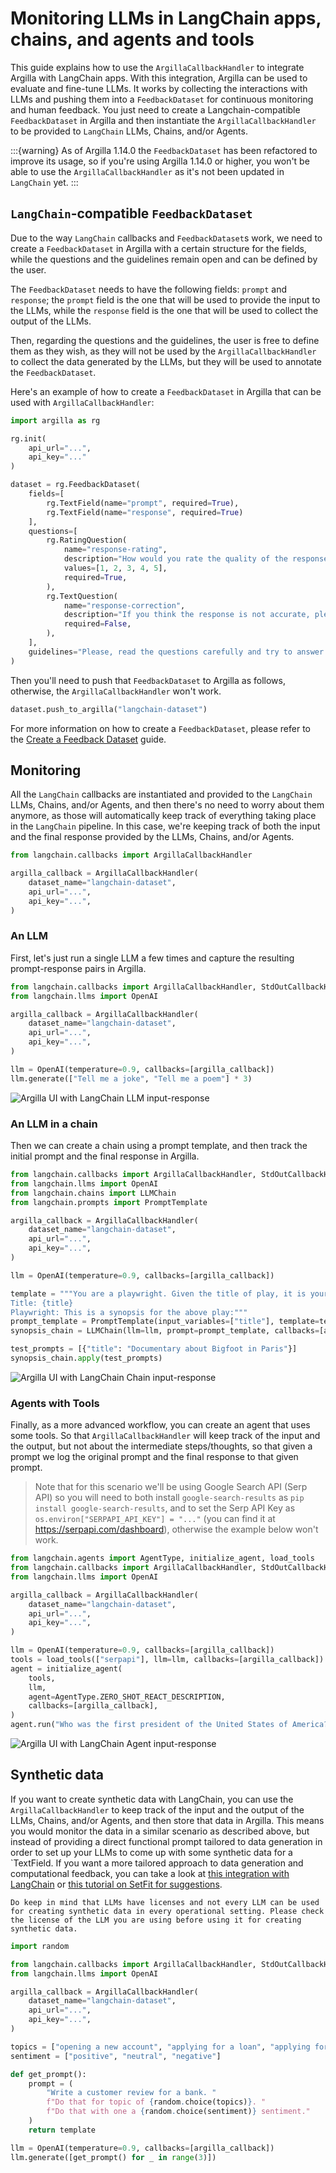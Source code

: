 # Monitoring LLMs in LangChain apps, chains, and agents and tools

This guide explains how to use the `ArgillaCallbackHandler` to integrate Argilla with LangChain apps. With this integration, Argilla can be used to evaluate and fine-tune LLMs. It works by collecting the interactions with LLMs and pushing them into a `FeedbackDataset` for continuous monitoring and human feedback. You just need to create a Langchain-compatible `FeedbackDataset` in Argilla and then instantiate the `ArgillaCallbackHandler` to be provided to `LangChain` LLMs, Chains, and/or Agents.

:::{warning}
As of Argilla 1.14.0 the `FeedbackDataset` has been refactored to improve its usage, so if you're using Argilla 1.14.0 or higher, you won't be able to use the `ArgillaCallbackHandler` as it's not been updated in `LangChain` yet.
:::

## `LangChain`-compatible `FeedbackDataset`

Due to the way `LangChain` callbacks and `FeedbackDataset`s work, we need to create a `FeedbackDataset` in Argilla with a certain structure for the fields, while the questions and the guidelines remain open and can be defined by the user.

The `FeedbackDataset` needs to have the following fields: `prompt` and `response`; the `prompt` field is the one that will be used to provide the input to the LLMs, while the `response` field is the one that will be used to collect the output of the LLMs.

Then, regarding the questions and the guidelines, the user is free to define them as they wish, as they will not be used by the `ArgillaCallbackHandler` to collect the data generated by the LLMs, but they will be used to annotate the `FeedbackDataset`.

Here's an example of how to create a `FeedbackDataset` in Argilla that can be used with `ArgillaCallbackHandler`:

```python
import argilla as rg

rg.init(
    api_url="...",
    api_key="..."
)

dataset = rg.FeedbackDataset(
    fields=[
        rg.TextField(name="prompt", required=True),
        rg.TextField(name="response", required=True)
    ],
    questions=[
        rg.RatingQuestion(
            name="response-rating",
            description="How would you rate the quality of the response?",
            values=[1, 2, 3, 4, 5],
            required=True,
        ),
        rg.TextQuestion(
            name="response-correction",
            description="If you think the response is not accurate, please, correct it.",
            required=False,
        ),
    ],
    guidelines="Please, read the questions carefully and try to answer it as accurately as possible.",
)
```

Then you'll need to push that `FeedbackDataset` to Argilla as follows, otherwise, the `ArgillaCallbackHandler` won't work.

```python
dataset.push_to_argilla("langchain-dataset")
```

For more information on how to create a `FeedbackDataset`, please refer to the [Create a Feedback Dataset](/practical_guides/create_dataset) guide.

## Monitoring

All the `LangChain` callbacks are instantiated and provided to the `LangChain` LLMs, Chains, and/or Agents, and then there's no need to worry about them anymore, as those will automatically keep track of everything taking place in the `LangChain` pipeline. In this case, we're keeping track of both the input and the final response provided by the LLMs, Chains, and/or Agents.

```python
from langchain.callbacks import ArgillaCallbackHandler

argilla_callback = ArgillaCallbackHandler(
    dataset_name="langchain-dataset",
    api_url="...",
    api_key="...",
)
```

### An LLM

First, let's just run a single LLM a few times and capture the resulting prompt-response pairs in Argilla.

```python
from langchain.callbacks import ArgillaCallbackHandler, StdOutCallbackHandler
from langchain.llms import OpenAI

argilla_callback = ArgillaCallbackHandler(
    dataset_name="langchain-dataset",
    api_url="...",
    api_key="...",
)

llm = OpenAI(temperature=0.9, callbacks=[argilla_callback])
llm.generate(["Tell me a joke", "Tell me a poem"] * 3)
```

![Argilla UI with LangChain LLM input-response](/_static/images/llms/langchain-integration/llm.png)

### An LLM in a chain

Then we can create a chain using a prompt template, and then track the initial prompt and the final response in Argilla.

```python
from langchain.callbacks import ArgillaCallbackHandler, StdOutCallbackHandler
from langchain.llms import OpenAI
from langchain.chains import LLMChain
from langchain.prompts import PromptTemplate

argilla_callback = ArgillaCallbackHandler(
    dataset_name="langchain-dataset",
    api_url="...",
    api_key="...",
)

llm = OpenAI(temperature=0.9, callbacks=[argilla_callback])

template = """You are a playwright. Given the title of play, it is your job to write a synopsis for that title.
Title: {title}
Playwright: This is a synopsis for the above play:"""
prompt_template = PromptTemplate(input_variables=["title"], template=template)
synopsis_chain = LLMChain(llm=llm, prompt=prompt_template, callbacks=[argilla_callback])

test_prompts = [{"title": "Documentary about Bigfoot in Paris"}]
synopsis_chain.apply(test_prompts)
```

![Argilla UI with LangChain Chain input-response](/_static/images/llms/langchain-integration/chain.png)

### Agents with Tools

Finally, as a more advanced workflow, you can create an agent that uses some tools. So that `ArgillaCallbackHandler` will keep track of the input and the output, but not about the intermediate steps/thoughts, so that given a prompt we log the original prompt and the final response to that given prompt.

> Note that for this scenario we'll be using Google Search API (Serp API) so you will need to both install `google-search-results` as `pip install google-search-results`, and to set the Serp API Key as `os.environ["SERPAPI_API_KEY"] = "..."` (you can find it at https://serpapi.com/dashboard), otherwise the example below won't work.

```python
from langchain.agents import AgentType, initialize_agent, load_tools
from langchain.callbacks import ArgillaCallbackHandler, StdOutCallbackHandler
from langchain.llms import OpenAI

argilla_callback = ArgillaCallbackHandler(
    dataset_name="langchain-dataset",
    api_url="...",
    api_key="...",
)

llm = OpenAI(temperature=0.9, callbacks=[argilla_callback])
tools = load_tools(["serpapi"], llm=llm, callbacks=[argilla_callback])
agent = initialize_agent(
    tools,
    llm,
    agent=AgentType.ZERO_SHOT_REACT_DESCRIPTION,
    callbacks=[argilla_callback],
)
agent.run("Who was the first president of the United States of America?")
```

![Argilla UI with LangChain Agent input-response](/_static/images/llms/langchain-integration/agent.png)

## Synthetic data

If you want to create synthetic data with LangChain, you can use the `ArgillaCallbackHandler` to keep track of the input and the output of the LLMs, Chains, and/or Agents, and then store that data in Argilla. This means you would monitor the data in a similar scenario as described above, but instead of providing a direct functional prompt tailored to data generation in order to set up your LLMs to come up with some synthetic data for a `TextField. If you want a more tailored approach to data generation and computational feedback, you can take a look at [this integration with LangChain](/tutorials_and_integrations/integrations/use_argilla_callback_in_langchain) or [this tutorial on SetFit for suggestions](/tutorials_and_integrations/tutorials/feedback/labelling-feedback-setfit).

```{warning}
Do keep in mind that LLMs have licenses and not every LLM can be used for creating synthetic data in every operational setting. Please check the license of the LLM you are using before using it for creating synthetic data.
```

```python
import random

from langchain.callbacks import ArgillaCallbackHandler, StdOutCallbackHandler
from langchain.llms import OpenAI

argilla_callback = ArgillaCallbackHandler(
    dataset_name="langchain-dataset",
    api_url="...",
    api_key="...",
)

topics = ["opening a new account", "applying for a loan", "applying for a credit card"]
sentiment = ["positive", "neutral", "negative"]

def get_prompt():
    prompt = (
        "Write a customer review for a bank. "
        f"Do that for topic of {random.choice(topics)}. "
        f"Do that with one a {random.choice(sentiment)} sentiment."
    )
    return template

llm = OpenAI(temperature=0.9, callbacks=[argilla_callback])
llm.generate([get_prompt() for _ in range(3)])
```
